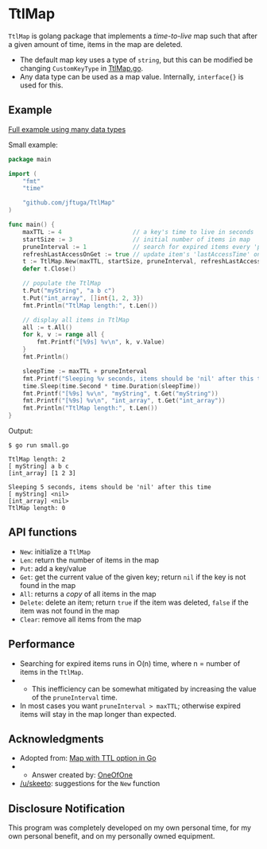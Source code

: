 # TtlMap

`TtlMap` is golang package that implements a *time-to-live* map such that after a given amount of time, items in the map are deleted.
* The default map key uses a type of `string`, but this can be modified be changing `CustomKeyType` in [TtlMap.go](TtlMap.go).
* Any data type can be used as a map value. Internally, `interface{}` is used for this.

## Example

[Full example using many data types](example/example.go)

Small example:

```go
package main

import (
	"fmt"
	"time"

	"github.com/jftuga/TtlMap"
)

func main() {
	maxTTL := 4                    // a key's time to live in seconds
	startSize := 3                 // initial number of items in map
	pruneInterval := 1             // search for expired items every 'pruneInterval' seconds
	refreshLastAccessOnGet := true // update item's 'lastAccessTime' on a .Get()
	t := TtlMap.New(maxTTL, startSize, pruneInterval, refreshLastAccessOnGet)
	defer t.Close()

	// populate the TtlMap
	t.Put("myString", "a b c")
	t.Put("int_array", []int{1, 2, 3})
	fmt.Println("TtlMap length:", t.Len())

	// display all items in TtlMap
	all := t.All()
	for k, v := range all {
		fmt.Printf("[%9s] %v\n", k, v.Value)
	}
	fmt.Println()

	sleepTime := maxTTL + pruneInterval
	fmt.Printf("Sleeping %v seconds, items should be 'nil' after this time\n", sleepTime)
	time.Sleep(time.Second * time.Duration(sleepTime))
	fmt.Printf("[%9s] %v\n", "myString", t.Get("myString"))
	fmt.Printf("[%9s] %v\n", "int_array", t.Get("int_array"))
	fmt.Println("TtlMap length:", t.Len())
}
```

Output:

```
$ go run small.go

TtlMap length: 2
[ myString] a b c
[int_array] [1 2 3]

Sleeping 5 seconds, items should be 'nil' after this time
[ myString] <nil>
[int_array] <nil>
TtlMap length: 0
```

## API functions
* `New`: initialize a `TtlMap`
* `Len`: return the number of items in the map
* `Put`: add a key/value
* `Get`: get the current value of the given key; return `nil` if the key is not found in the map
* `All`: returns a *copy* of all items in the map
* `Delete`: delete an item; return `true` if the item was deleted, `false` if the item was not found in the map
* `Clear`: remove all items from the map

## Performance
* Searching for expired items runs in O(n) time, where n = number of items in the `TtlMap`.
* * This inefficiency can be somewhat mitigated by increasing the value of the `pruneInterval` time.
* In most cases you want `pruneInterval > maxTTL`; otherwise expired items will stay in the map longer than expected.

## Acknowledgments
* Adopted from: [Map with TTL option in Go](https://stackoverflow.com/a/25487392/452281)
* * Answer created by: [OneOfOne](https://stackoverflow.com/users/145587/oneofone)
* [/u/skeeto](https://old.reddit.com/user/skeeto): suggestions for the `New` function

## Disclosure Notification

This program was completely developed on my own personal time, for my own personal benefit, and on my personally owned equipment.
